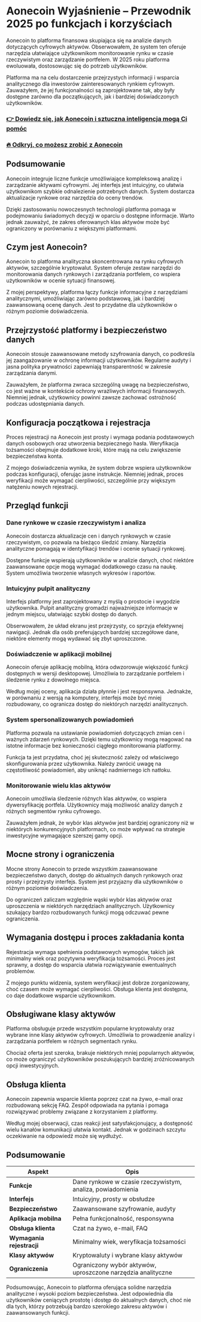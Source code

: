 # Aonecoin Wyjaśnienie – Przewodnik 2025 po funkcjach i korzyściach
 

Aonecoin to platforma finansowa skupiająca się na analizie danych dotyczących cyfrowych aktywów. Obserwowałem, że system ten oferuje narzędzia ułatwiające użytkownikom monitorowanie rynku w czasie rzeczywistym oraz zarządzanie portfelem. W 2025 roku platforma ewoluowała, dostosowując się do potrzeb użytkowników.

Platforma ma na celu dostarczenie przejrzystych informacji i wsparcia analitycznego dla inwestorów zainteresowanych rynkiem cyfrowym. Zauważyłem, że jej funkcjonalności są zaprojektowane tak, aby były dostępne zarówno dla początkujących, jak i bardziej doświadczonych użytkowników.

### [👉 Dowiedz się, jak Aonecoin i sztuczna inteligencja mogą Ci pomóc](https://tinyurl.com/2ydmz5aa)
### [🔥 Odkryj, co możesz zrobić z Aonecoin](https://tinyurl.com/2ydmz5aa)
## Podsumowanie

Aonecoin integruje liczne funkcje umożliwiające kompleksową analizę i zarządzanie aktywami cyfrowymi. Jej interfejs jest intuicyjny, co ułatwia użytkownikom szybkie odnalezienie potrzebnych danych. System dostarcza aktualizacje rynkowe oraz narzędzia do oceny trendów.

Dzięki zastosowaniu nowoczesnych technologii platforma pomaga w podejmowaniu świadomych decyzji w oparciu o dostępne informacje. Warto jednak zauważyć, że zakres oferowanych klas aktywów może być ograniczony w porównaniu z większymi platformami.

## Czym jest Aonecoin?

Aonecoin to platforma analityczna skoncentrowana na rynku cyfrowych aktywów, szczególnie kryptowalut. System oferuje zestaw narzędzi do monitorowania danych rynkowych i zarządzania portfelem, co wspiera użytkowników w ocenie sytuacji finansowej.

Z mojej perspektywy, platforma łączy funkcje informacyjne z narzędziami analitycznymi, umożliwiając zarówno podstawową, jak i bardziej zaawansowaną ocenę danych. Jest to przydatne dla użytkowników o różnym poziomie doświadczenia.

## Przejrzystość platformy i bezpieczeństwo danych

Aonecoin stosuje zaawansowane metody szyfrowania danych, co podkreśla jej zaangażowanie w ochronę informacji użytkowników. Regularne audyty i jasna polityka prywatności zapewniają transparentność w zakresie zarządzania danymi.

Zauważyłem, że platforma zwraca szczególną uwagę na bezpieczeństwo, co jest ważne w kontekście ochrony wrażliwych informacji finansowych. Niemniej jednak, użytkownicy powinni zawsze zachować ostrożność podczas udostępniania danych.

## Konfiguracja początkowa i rejestracja

Proces rejestracji na Aonecoin jest prosty i wymaga podania podstawowych danych osobowych oraz utworzenia bezpiecznego hasła. Weryfikacja tożsamości obejmuje dodatkowe kroki, które mają na celu zwiększenie bezpieczeństwa konta.

Z mojego doświadczenia wynika, że system dobrze wspiera użytkowników podczas konfiguracji, oferując jasne instrukcje. Niemniej jednak, proces weryfikacji może wymagać cierpliwości, szczególnie przy większym natężeniu nowych rejestracji.

## Przegląd funkcji

### Dane rynkowe w czasie rzeczywistym i analiza

Aonecoin dostarcza aktualizacje cen i danych rynkowych w czasie rzeczywistym, co pozwala na bieżąco śledzić zmiany. Narzędzia analityczne pomagają w identyfikacji trendów i ocenie sytuacji rynkowej.

Dostępne funkcje wspierają użytkowników w analizie danych, choć niektóre zaawansowane opcje mogą wymagać dodatkowego czasu na naukę. System umożliwia tworzenie własnych wykresów i raportów.

### Intuicyjny pulpit analityczny

Interfejs platformy jest zaprojektowany z myślą o prostocie i wygodzie użytkownika. Pulpit analityczny gromadzi najważniejsze informacje w jednym miejscu, ułatwiając szybki dostęp do danych.

Obserwowałem, że układ ekranu jest przejrzysty, co sprzyja efektywnej nawigacji. Jednak dla osób preferujących bardziej szczegółowe dane, niektóre elementy mogą wydawać się zbyt uproszczone.

### Doświadczenie w aplikacji mobilnej

Aonecoin oferuje aplikację mobilną, która odwzorowuje większość funkcji dostępnych w wersji desktopowej. Umożliwia to zarządzanie portfelem i śledzenie rynku z dowolnego miejsca.

Według mojej oceny, aplikacja działa płynnie i jest responsywna. Jednakże, w porównaniu z wersją na komputery, interfejs może być mniej rozbudowany, co ogranicza dostęp do niektórych narzędzi analitycznych.

### System spersonalizowanych powiadomień

Platforma pozwala na ustawianie powiadomień dotyczących zmian cen i ważnych zdarzeń rynkowych. Dzięki temu użytkownicy mogą reagować na istotne informacje bez konieczności ciągłego monitorowania platformy.

Funkcja ta jest przydatna, choć jej skuteczność zależy od właściwego skonfigurowania przez użytkownika. Należy zwrócić uwagę na częstotliwość powiadomień, aby uniknąć nadmiernego ich natłoku.

### Monitorowanie wielu klas aktywów

Aonecoin umożliwia śledzenie różnych klas aktywów, co wspiera dywersyfikację portfela. Użytkownicy mają możliwość analizy danych z różnych segmentów rynku cyfrowego.

Zauważyłem jednak, że wybór klas aktywów jest bardziej ograniczony niż w niektórych konkurencyjnych platformach, co może wpływać na strategie inwestycyjne wymagające szerszej gamy opcji.

## Mocne strony i ograniczenia

Mocne strony Aonecoin to przede wszystkim zaawansowane bezpieczeństwo danych, dostęp do aktualnych danych rynkowych oraz prosty i przejrzysty interfejs. System jest przyjazny dla użytkowników o różnym poziomie doświadczenia.

Do ograniczeń zaliczam względnie wąski wybór klas aktywów oraz uproszczenia w niektórych narzędziach analitycznych. Użytkownicy szukający bardzo rozbudowanych funkcji mogą odczuwać pewne ograniczenia.

## Wymagania dostępu i proces zakładania konta

Rejestracja wymaga spełnienia podstawowych wymogów, takich jak minimalny wiek oraz pozytywna weryfikacja tożsamości. Proces jest sprawny, a dostęp do wsparcia ułatwia rozwiązywanie ewentualnych problemów.

Z mojego punktu widzenia, system weryfikacji jest dobrze zorganizowany, choć czasem może wymagać cierpliwości. Obsługa klienta jest dostępna, co daje dodatkowe wsparcie użytkownikom.

## Obsługiwane klasy aktywów

Platforma obsługuje przede wszystkim popularne kryptowaluty oraz wybrane inne klasy aktywów cyfrowych. Umożliwia to prowadzenie analizy i zarządzania portfelem w różnych segmentach rynku.

Chociaż oferta jest szeroka, brakuje niektórych mniej popularnych aktywów, co może ograniczyć użytkowników poszukujących bardziej zróżnicowanych opcji inwestycyjnych.

## Obsługa klienta

Aonecoin zapewnia wsparcie klienta poprzez czat na żywo, e-mail oraz rozbudowaną sekcję FAQ. Zespół odpowiada na pytania i pomaga rozwiązywać problemy związane z korzystaniem z platformy.

Według mojej obserwacji, czas reakcji jest satysfakcjonujący, a dostępność wielu kanałów komunikacji ułatwia kontakt. Jednak w godzinach szczytu oczekiwanie na odpowiedź może się wydłużyć.

## Podsumowanie

| Aspekt                      | Opis                                                   |
|----------------------------|--------------------------------------------------------|
| **Funkcje**                | Dane rynkowe w czasie rzeczywistym, analiza, powiadomienia |
| **Interfejs**              | Intuicyjny, prosty w obsłudze                          |
| **Bezpieczeństwo**         | Zaawansowane szyfrowanie, audyty                       |
| **Aplikacja mobilna**      | Pełna funkcjonalność, responsywna                      |
| **Obsługa klienta**        | Czat na żywo, e-mail, FAQ                              |
| **Wymagania rejestracji**  | Minimalny wiek, weryfikacja tożsamości                 |
| **Klasy aktywów**          | Kryptowaluty i wybrane klasy aktywów                   |
| **Ograniczenia**           | Ograniczony wybór aktywów, uproszczone narzędzia analityczne |

Podsumowując, Aonecoin to platforma oferująca solidne narzędzia analityczne i wysoki poziom bezpieczeństwa. Jest odpowiednia dla użytkowników ceniących prostotę i dostęp do aktualnych danych, choć nie dla tych, którzy potrzebują bardzo szerokiego zakresu aktywów i zaawansowanych funkcji.